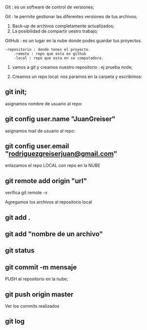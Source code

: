 Git : es un software de control de versiones;

Git : te permite gestionar las diferentes versiones de tus archivos;

1) Back-up de archivos completamente actualizados;
2) La posibilidad de compartir uestro trabajo;

GitHub : es un lugar en la nube donde podes guardar tus proyectos.

    -repositorio : donde tenes el proyecto.
        -remoto : repo que esta en github
        -local : repo que esta en su computadora.

1) vamos a git y creamos nuestro repositorio : ej prueba node;

2) Creamos un repo local: nos paramos en la carpeta y escribimos:
 ## git init;

asignamos nombre de usuario al repo:
## git config user.name "JuanGreiser"

asignamos mail de usuario al repo:
## git config user.email "rodriguezgreiserjuan@gmail.com"

enlazamos el repo LOCAL con repo en la NUBE
## git remote add origin "url"
verifica git remote -v


Agregamos los archivos al repositorio local
## git add .
## git add "nombre de un archivo"

## git status 
## git commit -m mensaje

PUSH al repositorio en la nube;

## git push origin master

Ver los commits realizados
## git log 

